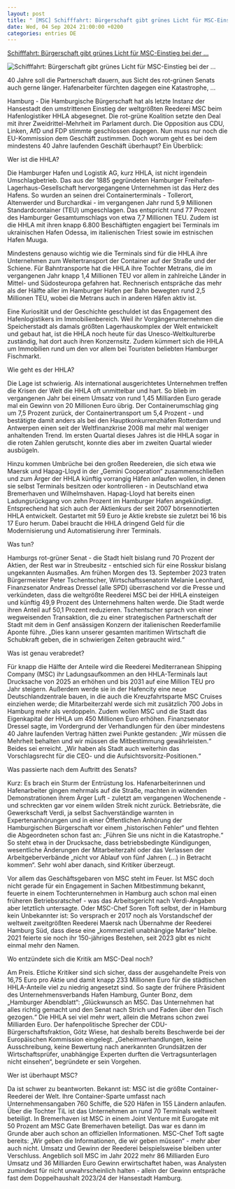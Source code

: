 ```yaml
---
layout: post
title: " [MSC] Schifffahrt: Bürgerschaft gibt grünes Licht für MSC-Einstieg bei der ..."
date: Wed, 04 Sep 2024 21:00:00 +0200
categories: entries DE
---
```

[Schifffahrt: Bürgerschaft gibt grünes Licht für MSC-Einstieg bei der ...](https://www.mz.de/panorama/burgerschaft-gibt-grunes-licht-fur-msc-einstieg-bei-der-hhla-3910831)

![Schifffahrt: Bürgerschaft gibt grünes Licht für MSC-Einstieg bei der ...](https://bmg-images.forward-publishing.io/2024/09/04/cc42d9c3-c9ff-4ce3-9752-e941987c60d8.jpeg?rect=0%2C107%2C2048%2C1152&w=1024)

40 Jahre soll die Partnerschaft dauern, aus Sicht des rot-grünen Senats auch gerne länger. Hafenarbeiter fürchten dagegen eine Katastrophe, ...

Hamburg - Die Hamburgische Bürgerschaft hat als letzte Instanz der Hansestadt den umstrittenen Einstieg der weltgrößten Reederei MSC beim Hafenlogistiker HHLA abgesegnet. Die rot-grüne Koalition setzte den Deal mit ihrer Zweidrittel-Mehrheit im Parlament durch. Die Opposition aus CDU, Linken, AfD und FDP stimmte geschlossen dagegen. Nun muss nur noch die EU-Kommission dem Geschäft zustimmen. Doch worum geht es bei dem mindestens 40 Jahre laufenden Geschäft überhaupt? Ein Überblick:

Wer ist die HHLA?

Die Hamburger Hafen und Logistik AG, kurz HHLA, ist nicht irgendein Umschlagbetrieb. Das aus der 1885 gegründeten Hamburger Freihafen-Lagerhaus-Gesellschaft hervorgegangene Unternehmen ist das Herz des Hafens. So wurden an seinen drei Containerterminals - Tollerort, Altenwerder und Burchardkai - im vergangenen Jahr rund 5,9 Millionen Standardcontainer (TEU) umgeschlagen. Das entspricht rund 77 Prozent des Hamburger Gesamtumschlags von etwa 7,7 Millionen TEU. Zudem ist die HHLA mit ihren knapp 6.800 Beschäftigten engagiert bei Terminals im ukrainischen Hafen Odessa, im italienischen Triest sowie im estnischen Hafen Muuga.

Mindestens genauso wichtig wie die Terminals sind für die HHLA ihre Unternehmen zum Weitertransport der Container auf der Straße und der Schiene. Für Bahntransporte hat die HHLA ihre Tochter Metrans, die im vergangenen Jahr knapp 1,4 Millionen TEU vor allem in zahlreiche Länder in Mittel- und Südosteuropa gefahren hat. Rechnerisch entspräche das mehr als der Hälfte aller im Hamburger Hafen per Bahn bewegten rund 2,5 Millionen TEU, wobei die Metrans auch in anderen Häfen aktiv ist.

Eine Kuriosität und der Geschichte geschuldet ist das Engagement des Hafenlogistikers im Immobilienbereich. Weil ihr Vorgängerunternehmen die Speicherstadt als damals größten Lagerhauskomplex der Welt entwickelt und gebaut hat, ist die HHLA noch heute für das Unesco-Weltkulturerbe zuständig, hat dort auch ihren Konzernsitz. Zudem kümmert sich die HHLA um Immobilien rund um den vor allem bei Touristen beliebten Hamburger Fischmarkt.

Wie geht es der HHLA?

Die Lage ist schwierig. Als international ausgerichtetes Unternehmen treffen die Krisen der Welt die HHLA oft unmittelbar und hart. So blieb im vergangenen Jahr bei einem Umsatz von rund 1,45 Milliarden Euro gerade mal ein Gewinn von 20 Millionen Euro übrig. Der Containerumschlag ging um 7,5 Prozent zurück, der Containertransport um 5,4 Prozent - und bestätigte damit anders als bei den Hauptkonkurrenzhäfen Rotterdam und Antwerpen einen seit der Weltfinanzkrise 2008 mal mehr mal weniger anhaltenden Trend. Im ersten Quartal dieses Jahres ist die HHLA sogar in die roten Zahlen gerutscht, konnte dies aber im zweiten Quartal wieder ausbügeln.

Hinzu kommen Umbrüche bei den großen Reedereien, die sich etwa wie Maersk und Hapag-Lloyd in der „Gemini Cooperation“ zusammenschließen und zum Ärger der HHLA künftig vorrangig Häfen anlaufen wollen, in denen sie selbst Terminals besitzen oder kontrollieren - in Deutschland etwa Bremerhaven und Wilhelmshaven. Hapag-Lloyd hat bereits einen Ladungsrückgang von zehn Prozent im Hamburger Hafen angekündigt. Entsprechend hat sich auch der Aktienkurs der seit 2007 börsennotierten HHLA entwickelt. Gestartet mit 59 Euro je Aktie krebste sie zuletzt bei 16 bis 17 Euro herum. Dabei braucht die HHLA dringend Geld für die Modernisierung und Automatisierung ihrer Terminals.

Was tun?

Hamburgs rot-grüner Senat - die Stadt hielt bislang rund 70 Prozent der Aktien, der Rest war in Streubesitz - entschied sich für eine Rosskur bislang ungekannten Ausmaßes. Am frühen Morgen des 13. September 2023 traten Bürgermeister Peter Tschentscher, Wirtschaftssenatorin Melanie Leonhard, Finanzsenator Andreas Dressel (alle SPD) überraschend vor die Presse und verkündeten, dass die weltgrößte Reederei MSC bei der HHLA einsteigen und künftig 49,9 Prozent des Unternehmens halten werde. Die Stadt werde ihren Anteil auf 50,1 Prozent reduzieren. Tschentscher sprach von einer wegweisenden Transaktion, die zu einer strategischen Partnerschaft der Stadt mit dem in Genf ansässigen Konzern der italienischen Reederfamilie Aponte führe. „Dies kann unserer gesamten maritimen Wirtschaft die Schubkraft geben, die in schwierigen Zeiten gebraucht wird.“

Was ist genau verabredet?

Für knapp die Hälfte der Anteile wird die Reederei Mediterranean Shipping Company (MSC) ihr Ladungsaufkommen an den HHLA-Terminals laut Drucksache von 2025 an erhöhen und bis 2031 auf eine Million TEU pro Jahr steigern. Außerdem werde sie in der Hafencity eine neue Deutschlandzentrale bauen, in die auch die Kreuzfahrtsparte MSC Cruises einziehen werde; die Mitarbeiterzahl werde sich mit zusätzlich 700 Jobs in Hamburg mehr als verdoppeln. Zudem wollen MSC und die Stadt das Eigenkapital der HHLA um 450 Millionen Euro erhöhen. Finanzsenator Dressel sagte, im Vordergrund der Verhandlungen für den über mindestens 40 Jahre laufenden Vertrag hätten zwei Punkte gestanden: „Wir müssen die Mehrheit behalten und wir müssen die Mitbestimmung gewährleisten.“ Beides sei erreicht. „Wir haben als Stadt auch weiterhin das Vorschlagsrecht für die CEO- und die Aufsichtsvorsitz-Positionen.“

Was passierte nach dem Auftritt des Senats?

Kurz: Es brach ein Sturm der Entrüstung los. Hafenarbeiterinnen und Hafenarbeiter gingen mehrmals auf die Straße, machten in wütenden Demonstrationen ihrem Ärger Luft - zuletzt am vergangenen Wochenende - und schreckten gar vor einem wilden Streik nicht zurück. Betriebsräte, die Gewerkschaft Verdi, ja selbst Sachverständige warnten in Expertenanhörungen und in einer Öffentlichen Anhörung der Hamburgischen Bürgerschaft vor einem „historischen Fehler“ und flehten die Abgeordneten schon fast an: „Führen Sie uns nicht in die Katastrophe.“ So steht etwa in der Drucksache, dass betriebsbedingte Kündigungen, wesentliche Änderungen der Mitarbeiterzahl oder das Verlassen der Arbeitgeberverbände „nicht vor Ablauf von fünf Jahren (...) in Betracht kommen“. Sehr wohl aber danach, sind Kritiker überzeugt.

Vor allem das Geschäftsgebaren von MSC steht im Feuer. Ist MSC doch nicht gerade für ein Engagement in Sachen Mitbestimmung bekannt, feuerte in einem Tochterunternehmen in Hamburg auch schon mal einen früheren Betriebsratschef - was das Arbeitsgericht nach Verdi-Angaben aber letztlich untersagte. Oder MSC-Chef Soren Toft selbst, der in Hamburg kein Unbekannter ist: So versprach er 2017 noch als Vorstandschef der weltweit zweitgrößten Reederei Maersk nach Übernahme der Reederei Hamburg Süd, dass diese eine „kommerziell unabhängige Marke“ bleibe. 2021 feierte sie noch ihr 150-jähriges Bestehen, seit 2023 gibt es nicht einmal mehr den Namen.

Wo entzündete sich die Kritik am MSC-Deal noch?

Am Preis. Etliche Kritiker sind sich sicher, dass der ausgehandelte Preis von 16,75 Euro pro Aktie und damit knapp 233 Millionen Euro für die städtischen HHLA-Anteile viel zu niedrig angesetzt sind. So sagte der frühere Präsident des Unternehmensverbands Hafen Hamburg, Gunter Bonz, dem „Hamburger Abendblatt“: „Glückwunsch an MSC. Das Unternehmen hat alles richtig gemacht und den Senat nach Strich und Faden über den Tisch gezogen.“ Die HHLA sei viel mehr wert, allein die Metrans schon zwei Milliarden Euro. Der hafenpolitische Sprecher der CDU-Bürgerschaftsfraktion, Götz Wiese, hat deshalb bereits Beschwerde bei der Europäischen Kommission eingelegt. „Geheimverhandlungen, keine Ausschreibung, keine Bewertung nach anerkannten Grundsätzen der Wirtschaftsprüfer, unabhängige Experten durften die Vertragsunterlagen nicht einsehen“, begründete er sein Vorgehen.

Wer ist überhaupt MSC?

Da ist schwer zu beantworten. Bekannt ist: MSC ist die größte Container-Reederei der Welt. Ihre Container-Sparte umfasst nach Unternehmensangaben 760 Schiffe, die 520 Häfen in 155 Ländern anlaufen. Über die Tochter TiL ist das Unternehmen an rund 70 Terminals weltweit beteiligt. In Bremerhaven ist MSC in einem Joint Venture mit Eurogate mit 50 Prozent am MSC Gate Bremerhaven beteiligt. Das war es dann im Grunde aber auch schon an offiziellen Informationen. MSC-Chef Toft sagte bereits: „Wir geben die Informationen, die wir geben müssen“ - mehr aber auch nicht. Umsatz und Gewinn der Reederei beispielsweise bleiben unter Verschluss. Angeblich soll MSC im Jahr 2022 mehr 86 Milliarden Euro Umsatz und 36 Milliarden Euro Gewinn erwirtschaftet haben, was Analysten zumindest für nicht unwahrscheinlich halten - allein der Gewinn entspräche fast dem Doppelhaushalt 2023/24 der Hansestadt Hamburg.

